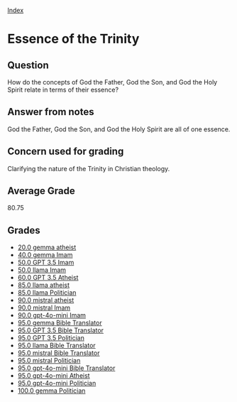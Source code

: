 
[Index](../index.md)
# Essence of the Trinity
## Question
How do the concepts of God the Father, God the Son, and God the Holy Spirit relate in terms of their essence?

## Answer from notes
God the Father, God the Son, and God the Holy Spirit are all of one essence.

## Concern used for grading
Clarifying the nature of the Trinity in Christian theology.

## Average Grade
80.75

## Grades
 * [20.0 gemma atheist](../answers/gemma_atheist/Essence_of_the_Trinity.md)
 * [40.0 gemma Imam](../answers/gemma_Imam/Essence_of_the_Trinity.md)
 * [50.0 GPT 3.5 Imam](../answers/GPT_3.5_Imam/Essence_of_the_Trinity.md)
 * [50.0 llama Imam](../answers/llama_Imam/Essence_of_the_Trinity.md)
 * [60.0 GPT 3.5 Atheist](../answers/GPT_3.5_Atheist/Essence_of_the_Trinity.md)
 * [85.0 llama atheist](../answers/llama_atheist/Essence_of_the_Trinity.md)
 * [85.0 llama Politician](../answers/llama_Politician/Essence_of_the_Trinity.md)
 * [90.0 mistral atheist](../answers/mistral_atheist/Essence_of_the_Trinity.md)
 * [90.0 mistral Imam](../answers/mistral_Imam/Essence_of_the_Trinity.md)
 * [90.0 gpt-4o-mini Imam](../answers/gpt-4o-mini_Imam/Essence_of_the_Trinity.md)
 * [95.0 gemma Bible Translator](../answers/gemma_Bible_Translator/Essence_of_the_Trinity.md)
 * [95.0 GPT 3.5 Bible Translator](../answers/GPT_3.5_Bible_Translator/Essence_of_the_Trinity.md)
 * [95.0 GPT 3.5 Politician](../answers/GPT_3.5_Politician/Essence_of_the_Trinity.md)
 * [95.0 llama Bible Translator](../answers/llama_Bible_Translator/Essence_of_the_Trinity.md)
 * [95.0 mistral Bible Translator](../answers/mistral_Bible_Translator/Essence_of_the_Trinity.md)
 * [95.0 mistral Politician](../answers/mistral_Politician/Essence_of_the_Trinity.md)
 * [95.0 gpt-4o-mini Bible Translator](../answers/gpt-4o-mini_Bible_Translator/Essence_of_the_Trinity.md)
 * [95.0 gpt-4o-mini Atheist](../answers/gpt-4o-mini_Atheist/Essence_of_the_Trinity.md)
 * [95.0 gpt-4o-mini Politician](../answers/gpt-4o-mini_Politician/Essence_of_the_Trinity.md)
 * [100.0 gemma Politician](../answers/gemma_Politician/Essence_of_the_Trinity.md)
